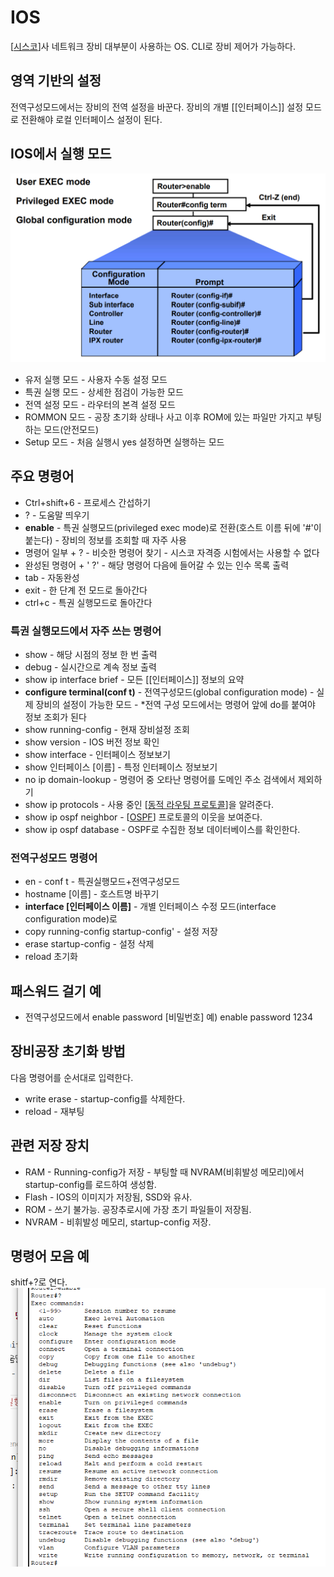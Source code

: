 # IOS

[[시스코]]사 네트워크 장비 대부분이 사용하는 OS.
CLI로 장비 제어가 가능하다. 

## 영역 기반의 설정

전역구성모드에서는 장비의 전역 설정을 바꾼다. 
장비의 개별 [[인터페이스]] 설정 모드로 전환해야 로컬 인터페이스 설정이 된다. 

## IOS에서 실행 모드
![IOS의 실행 모드](../attachments/2022-09-21-10-51-06.png)

- 유저 실행 모드 - 사용자 수동 설정 모드 
- 특권 실행 모드 - 상세한 점검이 가능한 모드 
- 전역 설정 모드 - 라우터의 본격 설정 모드
- ROMMON 모드 - 공장 초기화 상태나 사고 이후 ROM에 있는 파일만 가지고 부팅하는 모드(안전모드)
- Setup 모드 - 처음 실행시 yes 설정하면 실행하는 모드


## 주요 명령어

- Ctrl+shift+6 - 프로세스 간섭하기
- ? - 도움말 띄우기
- **enable** - 특권 실행모드(privileged exec mode)로 전환(호스트 이름 뒤에 '\#'이 붙는다) - 장비의 정보를 조회할 때 자주 사용
- 명령어 일부 + ? - 비슷한 명령어 찾기 - 시스코 자격증 시험에서는 사용할 수 없다
- 완성된 명령어 + ' ?' - 해당 명령어 다음에 들어갈 수 있는 인수 목록 출력 
- tab - 자동완성
- exit - 한 단계 전 모드로 돌아간다
- ctrl+c - 특권 실행모드로 돌아간다

### 특권 실행모드에서 자주 쓰는 명령어

- show - 해당 시점의 정보 한 번 출력 
- debug - 실시간으로 계속 정보 출력
- show ip interface brief - 모든 [[인터페이스]] 정보의 요약
- **configure terminal(conf t)** - 전역구성모드(global configuration mode) - 실제 장비의 설정이 가능한 모드 - *전역 구성 모드에서는 명령어 앞에 do를 붙여야 정보 조회가 된다
- show running-config - 현재 장비설정 조회
- show version - IOS 버전 정보 확인
- show interface - 인터페이스 정보보기
- show 인터페이스 \[이름\] - 특정 인터페이스 정보보기
- no ip domain-lookup - 명령어 중 오타난 명령어를 도메인 주소 검색에서 제외하기
- show ip protocols - 사용 중인 [[동적 라우팅 프로토콜]]을 알려준다. 
- show ip ospf neighbor - [[OSPF]] 프로토콜의 이웃을 보여준다.
- show ip ospf database - OSPF로 수집한 정보 데이터베이스를 확인한다. 

### 전역구성모드 명령어
- en - conf t - 특권실행모드+전역구성모드 
- hostname \[이름\] - 호스트명 바꾸기
- **interface \[인터페이스 이름\]** - 개별 인터페이스 수정 모드(interface configuration mode)로
- copy running-config startup-config' - 설정 저장 
- erase startup-config - 설정 삭제
- reload 초기화 

## 패스워드 걸기 예
- 전역구성모드에서 enable password [비밀번호] 예) enable password 1234

## 장비공장 초기화 방법

다음 명령어를 순서대로 입력한다. 
- write erase - startup-config를 삭제한다.
- reload - 재부팅


## 관련 저장 장치
- RAM - Running-config가 저장 - 부팅할 때 NVRAM\(비휘발성 메모리\)에서 startup-config를 로드하여 생성함. 
- Flash - IOS의 이미지가 저장됨, SSD와 유사.
- ROM - 쓰기 불가능. 공장추로시에 가장 초기 파일들이 저장됨.
- NVRAM - 비휘발성 메모리, startup-config 저장.


## 명령어 모음 예
shitf+?로 연다.
![특권실행모드의 명령어 모음](../attachments/2022-09-19-14-13-12.png)




[//begin]: # "Autogenerated link references for markdown compatibility"
[시스코]: 시스코.md "시스코"
[동적 라우팅 프로토콜]: <동적 라우팅 프로토콜.md> "동적 라우팅 프로토콜"
[OSPF]: OSPF.md "OSPF"
[//end]: # "Autogenerated link references"